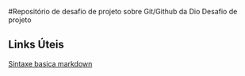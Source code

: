 #Repositório de desafio de projeto sobre Git/Github da Dio
Desafio de projeto 

## Links Úteis
[Sintaxe basica markdown](https://www.markdownguide.org/basic-syntax/)
